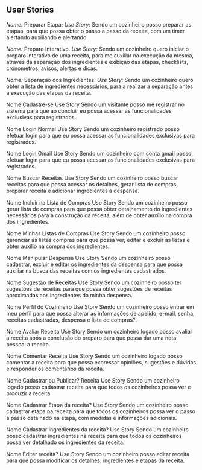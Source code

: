 ## User Stories

*Nome:* Preparar Etapa;
*Use Story:* Sendo um cozinheiro posso preparar as etapas, para que possa obter o passo a passo da receita, com um timer alertando auxiliando e alertando.

*Nome:* Preparo Interativo.
*Use Story:* Sendo um cozinheiro quero iniciar o preparo interativo de uma receita, para me auxiliar na execução da mesma, atraves da separação dos ingredientes e exibição das etapas, checklists, cronometros, avisos, alertas e dicas.

*Nome:* Separação dos Ingredientes.
*Use Story:* Sendo um cozinheiro quero obter a lista de ingredientes necessários, para a realizar a separação antes a execução das etapas da receita. 






Nome	Cadastre-se
Use Story	Sendo um visitante posso me registrar no sistema para que ao concluir eu possa acessar as funcionalidades exclusivas para registrados.

Nome	Login Normal
Use Story	Sendo um cozinheiro registrado posso efetuar login para que eu possa acessar as funcionalidades exclusivas para registrados.

Nome	Login Gmail
Use Story	Sendo um cozinheiro com conta gmail posso efetuar login para que eu possa acessar as funcionalidades exclusivas para registrados.

Nome	Buscar Receitas
Use Story	Sendo um cozinheiro posso buscar receitas para que possa acessar os detalhes, gerar lista de compras, preparar receita e adicionar ingredientes a despensa. 

Nome	Incluir na Lista de Compras
Use Story	Sendo um cozinheiro posso gerar lista de compras para que possa obter  detalhamento do ingredientes necessários para a construção da receita, além de obter auxílio na compra dos ingredientes.

Nome	Minhas Listas de Compras
Use Story	Sendo um cozinheiro posso gerenciar as listas compras para que possa ver, editar e excluir as listas e obter auxílio na compra dos ingredientes.


Nome	Manipular Despensa
Use Story	Sendo um cozinheiro posso cadastrar, excluir e editar os ingredientes da despensa para que possa auxiliar na busca das receitas com os ingredientes cadastrados. 

Nome	Sugestão de Receitas
Use Story	Sendo um cozinheiro posso ter sugestões de receitas para que possa obter sugestões de receitas aproximadas aos ingredientes da minha despensa.

Nome	Perfil do Cozinheiro
Use Story
Sendo um cozinheiro posso entrar em meu perfil para que possa alterar as informações de apelido, e-mail, senha, receitas cadastradas, despensa e lista de compras?.

Nome	Avaliar Receita
Use Story	Sendo um cozinheiro logado posso avaliar a receita após a conclusão do preparo para que possa dar uma nota pessoal a receita.

Nome	Comentar Receita
Use Story	Sendo um cozinheiro logado posso comentar a receita para que possa expressar opiniões, sugestões e dúvidas e responder os comentários da receita.


Nome	Cadastrar ou Publicar? Receita
Use Story	Sendo um cozinheiro logado posso cadastrar receita para que todos os cozinheiros possa ver e produzir a receita.



Nome	Cadastrar Etapa da receita?
Use Story	Sendo um cozinheiro posso cadastrar etapa na receita para que todos os cozinheiros possa ver o passo a passo detalhado na etapa, com medidas e informações adicionais.


Nome	Cadastrar Ingredientes da receita?
Use Story	Sendo um cozinheiro posso cadastrar ingredientes na receita para que todos os cozinheiros possa ver detalhado os ingredientes da receita.


Nome	Editar receita?
Use Story	Sendo um cozinheiro posso editar receita para que possa modificar os detalhes, ingredientes e etapas da receita.


